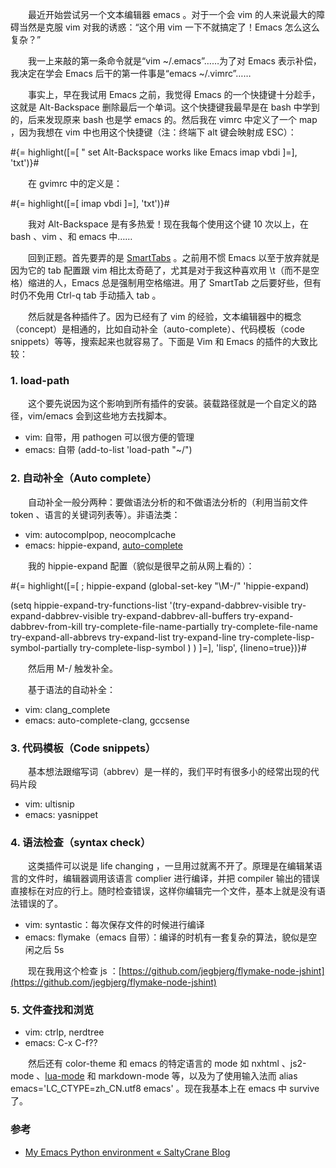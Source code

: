 　　最近开始尝试另一个文本编辑器 emacs 。对于一个会 vim 的人来说最大的障碍当然是克服 vim 对我的诱惑：“这个用 vim 一下不就搞定了！Emacs 怎么这么复杂？”

　　我一上来敲的第一条命令就是“vim ~/.emacs”……为了对 Emacs 表示补偿，我决定在学会 Emacs 后干的第一件事是“emacs ~/.vimrc”……

　　事实上，早在我试用 Emacs 之前，我觉得 Emacs 的一个快捷键十分趁手，这就是 Alt-Backspace 删除最后一个单词。这个快捷键我最早是在 bash 中学到的，后来发现原来 bash 也是学 emacs 的。然后我在 vimrc 中定义了一个 map ，因为我想在 vim 中也用这个快捷键（注：终端下 alt 键会映射成 ESC）：

#{= highlight([=[
" set Alt-Backspace works like Emacs
imap <ESC><BS> <ESC>vbdi
]=], 'txt')}#

　　在 gvimrc 中的定义是：

#{= highlight([=[
imap <M-BS> <ESC>vbdi
]=], 'txt')}#

　　我对 Alt-Backspace 是有多热爱！现在我每个使用这个键 10 次以上，在 bash 、vim 、和 emacs 中……

　　回到正题。首先要弄的是 [SmartTabs](http://www.emacswiki.org/SmartTabs) 。之前用不惯 Emacs 以至于放弃就是因为它的 tab 配置跟 vim 相比太奇葩了，尤其是对于我这种喜欢用 \t（而不是空格）缩进的人，Emacs 总是强制用空格缩进。用了 SmartTab 之后要好些，但有时仍不免用 Ctrl-q tab 手动插入 tab 。

　　然后就是各种插件了。因为已经有了 vim 的经验，文本编辑器中的概念（concept）是相通的，比如自动补全（auto-complete）、代码模板（code snippets）等等，搜索起来也就容易了。下面是 Vim 和 Emacs 的插件的大致比较：

### 1. load-path

　　这个要先说因为这个影响到所有插件的安装。装载路径就是一个自定义的路径，vim/emacs 会到这些地方去找脚本。

* vim: 自带，用 pathogen 可以很方便的管理
* emacs: 自带 (add-to-list 'load-path "~/")

### 2. 自动补全（Auto complete）

　　自动补全一般分两种：要做语法分析的和不做语法分析的（利用当前文件 token 、语言的关键词列表等）。非语法类：

* vim: autocomplpop, neocomplcache
* emacs: hippie-expand, [auto-complete](http://cx4a.org/software/auto-complete/)

　　我的 hippie-expand 配置（貌似是很早之前从网上看的）：

#{= highlight([=[
; hippie-expand
(global-set-key "\M-/" 'hippie-expand)

(setq hippie-expand-try-functions-list
	'(try-expand-dabbrev-visible
		 try-expand-dabbrev-visible
		 try-expand-dabbrev-all-buffers
		 try-expand-dabbrev-from-kill
		 try-complete-file-name-partially
		 try-complete-file-name
		 try-expand-all-abbrevs
		 try-expand-list
		 try-expand-line
		 try-complete-lisp-symbol-partially
		 try-complete-lisp-symbol
		 )
	)
]=], 'lisp', {lineno=true})}#

　　然后用 M-/ 触发补全。

　　基于语法的自动补全：

* vim: clang_complete
* emacs: auto-complete-clang, gccsense

### 3. 代码模板（Code snippets）

　　基本想法跟缩写词（abbrev）是一样的，我们平时有很多小的经常出现的代码片段

* vim: ultisnip
* emacs: yasnippet

### 4. 语法检查（syntax check）

　　这类插件可以说是 life changing ，一旦用过就离不开了。原理是在编辑某语言的文件时，编辑器调用该语言 complier 进行编译，并把 compiler 输出的错误直接标在对应的行上。随时检查错误，这样你编辑完一个文件，基本上就是没有语法错误的了。

* vim: syntastic：每次保存文件的时候进行编译
* emacs: flymake（emacs 自带）：编译的时机有一套复杂的算法，貌似是空闲之后 5s

　　现在我用这个检查 js ：[https://github.com/jegbjerg/flymake-node-jshint](https://github.com/jegbjerg/flymake-node-jshint)

### 5. 文件查找和浏览

* vim: ctrlp, nerdtree
* emacs: C-x C-f??

　　然后还有 color-theme 和 emacs 的特定语言的 mode 如 nxhtml 、js2-mode 、[lua-mode](http://immerrr.github.com/lua-mode/) 和 markdown-mode 等，以及为了使用输入法而 alias emacs='LC_CTYPE=zh_CN.utf8 emacs' 。现在我基本上在 emacs 中 survive 了。

### 参考

* [My Emacs Python environment « SaltyCrane Blog](http://www.saltycrane.com/blog/2010/05/my-emacs-python-environment/)
